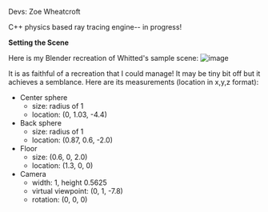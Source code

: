 Devs: Zoe Wheatcroft

C++ physics based ray tracing engine-- in progress! 

**Setting the Scene**

Here is my Blender recreation of Whitted's sample scene: 
![image](https://github.com/user-attachments/assets/6b49ea53-3ef2-499a-972b-2f8d33353361)

It is as faithful of a recreation that I could manage! It may be tiny bit off but it achieves a semblance. 
Here are its measurements (location in x,y,z format): 
* Center sphere
  * size: radius of 1
  * location: (0, 1.03, -4.4)
* Back sphere
  * size: radius of 1
  * location: (0.87, 0.6, -2.0)
* Floor
  * size: (0.6, 0, 2.0)
  * location: (1.3, 0, 0)
* Camera
  * width: 1, height 0.5625
  * virtual viewpoint: (0, 1, -7.8)
  * rotation: (0, 0, 0)
